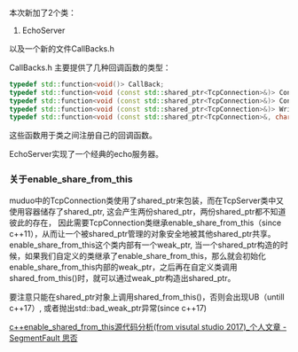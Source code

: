 ###

本次新加了2个类：

1. EchoServer

以及一个新的文件CallBacks.h

CallBacks.h 主要提供了几种回调函数的类型：
```c++
typedef std::function<void()> CallBack;
typedef std::function<void (const std::shared_ptr<TcpConnection>&)> ConnectionCallback;
typedef std::function<void (const std::shared_ptr<TcpConnection>&)> ConnectionCloseCallback;
typedef std::function<void (const std::shared_ptr<TcpConnection>&)> WriteCallback;
typedef std::function<void (const std::shared_ptr<TcpConnection>&, char*)> MessageCallback;
```
这些函数用于类之间注册自己的回调函数。

EchoServer实现了一个经典的echo服务器。


### 关于enable_share_from_this

muduo中的TcpConnection类使用了shared_ptr来包装，而在TcpServer类中又使用容器储存了shared_ptr<TcpConnection>, 这会产生两份shared_ptr<TcpConnection>，两份shared_ptr都不知道彼此的存在， 因此需要TcpConnection类继承enable_share_from_this（since c++11），从而让一个被shared_ptr管理的对象安全地被其他shared_ptr共享。enable_share_from_this这个类内部有一个weak_ptr,  当一个shared_ptr构造的时候，如果我们自定义的类继承了enable_share_from_this，那么就会初始化enable_share_from_this内部的weak_ptr，之后再在自定义类调用shared_from_this()时，就可以通过weak_ptr构造出shared_ptr。

要注意只能在shared_ptr对象上调用shared_from_this()，否则会出现UB（untill c++17）, 或者抛出std::bad_weak_ptr异常(since c++17)

[c++enable_shared_from_this源代码分析(from visutal studio 2017)_个人文章 - SegmentFault 思否](https://segmentfault.com/a/1190000020861953)



















